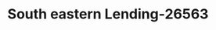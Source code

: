 ---
f_zip-code: 37745
f_state-code: TN
title: South eastern Lending-26563
f_phone: 423-638-6769
f_city-only: Greeneville
f_address: 1758 East Andrew Johnson Highway Greeneville
f_location-unique-id: '26563'
slug: south-eastern-lending-26563
updated-on: '2024-05-30T13:46:58.046Z'
created-on: '2024-05-30T13:36:59.803Z'
published-on: '2024-05-30T13:54:32.469Z'
f_city-state: cms/city/greeneville-tn.md
f_company: cms/company/south-eastern-lending.md
f_state: cms/state/tennessee.md
layout: '[payday-loan].html'
tags: payday-loan
---